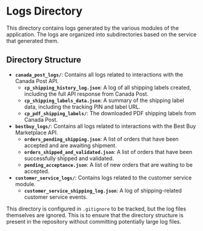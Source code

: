 # Logs Directory

This directory contains logs generated by the various modules of the application. The logs are organized into subdirectories based on the service that generated them.

## Directory Structure

*   **`canada_post_logs/`**: Contains all logs related to interactions with the Canada Post API.
    *   **`cp_shipping_history_log.json`**: A log of all shipping labels created, including the full API response from Canada Post.
    *   **`cp_shipping_labels_data.json`**: A summary of the shipping label data, including the tracking PIN and label URL.
    *   **`cp_pdf_shipping_labels/`**: The downloaded PDF shipping labels from Canada Post.
*   **`bestbuy_logs/`**: Contains all logs related to interactions with the Best Buy Marketplace API.
    *   **`orders_pending_shipping.json`**: A list of orders that have been accepted and are awaiting shipment.
    *   **`orders_shipped_and_validated.json`**: A list of orders that have been successfully shipped and validated.
    *   **`pending_acceptance.json`**: A list of new orders that are waiting to be accepted.
*   **`customer_service_logs/`**: Contains logs related to the customer service module.
    *   **`customer_service_shipping_log.json`**: A log of shipping-related customer service events.

This directory is configured in `.gitignore` to be tracked, but the log files themselves are ignored. This is to ensure that the directory structure is present in the repository without committing potentially large log files.
